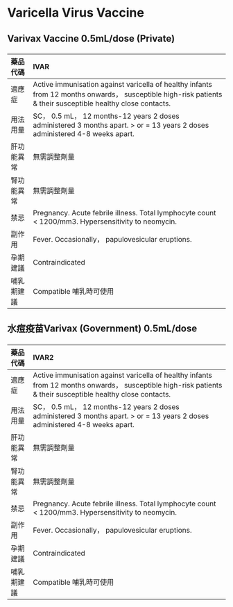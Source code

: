 # Varicella Virus Vaccine

## Varivax Vaccine 0.5mL/dose (Private)

##### 

| 藥品代碼   | IVAR                                                                                                                                                         |
|:-----------|:-------------------------------------------------------------------------------------------------------------------------------------------------------------|
| 適應症     | Active immunisation against varicella of healthy infants from 12 months onwards， susceptible high-risk patients & their susceptible healthy close contacts. |
| 用法用量   | SC， 0.5 mL， 12 months-12 years 2 doses administered 3 months apart. > or = 13 years 2 doses administered 4-8 weeks apart.                                  |
| 肝功能異常 | 無需調整劑量                                                                                                                                                 |
| 腎功能異常 | 無需調整劑量                                                                                                                                                 |
| 禁忌       | Pregnancy. Acute febrile illness. Total lymphocyte count < 1200/mm3. Hypersensitivity to neomycin.                                                           |
| 副作用     | Fever. Occasionally， papulovesicular eruptions.                                                                                                             |
| 孕期建議   | Contraindicated                                                                                                                                              |
| 哺乳期建議 | Compatible 哺乳時可使用                                                                                                                                      |

## 水痘疫苗Varivax (Government) 0.5mL/dose

##### 

| 藥品代碼   | IVAR2                                                                                                                                                        |
|:-----------|:-------------------------------------------------------------------------------------------------------------------------------------------------------------|
| 適應症     | Active immunisation against varicella of healthy infants from 12 months onwards， susceptible high-risk patients & their susceptible healthy close contacts. |
| 用法用量   | SC， 0.5 mL， 12 months-12 years 2 doses administered 3 months apart. > or = 13 years 2 doses administered 4-8 weeks apart.                                  |
| 肝功能異常 | 無需調整劑量                                                                                                                                                 |
| 腎功能異常 | 無需調整劑量                                                                                                                                                 |
| 禁忌       | Pregnancy. Acute febrile illness. Total lymphocyte count < 1200/mm3. Hypersensitivity to neomycin.                                                           |
| 副作用     | Fever. Occasionally， papulovesicular eruptions.                                                                                                             |
| 孕期建議   | Contraindicated                                                                                                                                              |
| 哺乳期建議 | Compatible 哺乳時可使用                                                                                                                                      |

